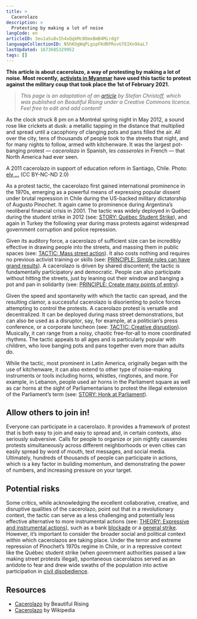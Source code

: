```yaml
---
title: >
  Cacerolazo
description: >
  Protesting by making a lot of noise
langCode: en
articleID: 3eu1aSu8vIh4xQqkMc0OmxBmB4MirdgY
languageCollectionID: N5hKOgWqPLgspFKdRPRxvGfEIKn9kaL7
lastUpdated: 1673685329952
tags: []
---
```


**This article is about cacerolazo, a way of protesting by making a lot of noise. Most recently,** [**activists in Myanmar**](https://www.bbc.com/news/av/world-asia-55909970) **have used this tactic to protest against the military coup that took place the 1st of February 2021.**

> _This page is an adaptation of an_ [_article_](https://beautifulrising.org/tool/cacerolazo-noise-making-protest-) _by Stefan Christoff, which was published on Beautiful Rising under a Creative Commons licence. Feel free to edit and add content!_

As the clock struck 8 pm on a Montréal spring night in May 2012, a sound rose like crickets at dusk: a metallic tapping in the distance that multiplied and spread until a cacophony of clanging pots and pans filled the air. All over the city, tens of thousands of people took to the streets that night, and for many nights to follow, armed with kitchenware. It was the largest pot-banging protest — _cacerolazo_ in Spanish, _les casseroles_ in French — that North America had ever seen.

<div><figcaption>A 2011 cacerolazo in support of education reform in Santiago, Chile. Photo: <a href="https://www.flickr.com/photos/elyguajardo/">ely ...</a> (CC BY-NC-ND 2.0)</figcaption></div>

As a protest tactic, the cacerolazo first gained international prominence in the 1970s, emerging as a powerful means of expressing popular dissent under brutal repression in Chile during the US-backed military dictatorship of Augusto Pinochet. It again came to prominence during Argentina’s neoliberal financial crisis in 2001. The tactic was widely deployed in Québec during the student strike in 2012 (see: [STORY: Québec Student Strike](https://beautifulrising.org/tool/quebec-student-strike)), and again in Turkey the following year during mass protests against widespread government corruption and police repression.

Given its auditory force, a cacerolazo of sufficient size can be incredibly effective in drawing people into the streets, and massing them in public spaces (see: [TACTIC: Mass street action](https://beautifulrising.org/tool/mass-street-action)). It also costs nothing and requires no previous activist training or skills (see: [PRINCIPLE: Simple rules can have grand results](https://beautifulrising.org/tool/simple-rules-can-have-grand-results)). A cacerolazo is driven by shared discontent; the tactic is fundamentally participatory and democratic. People can also participate without hitting the streets, just by leaning out their window and banging a pot and pan in solidarity (see: [PRINCIPLE: Create many points of entry](https://beautifulrising.org/tool/create-many-points-of-entry)).

Given the speed and spontaneity with which the tactic can spread, and the resulting clamor, a successful cacerolazo is disorienting to police forces attempting to control the protests. A cacerolazo protest is versatile and decentralized. It can be deployed during mass street demonstrations, but can also be used as a disruptor, say, for example, at a politician’s press conference, or a corporate luncheon (see: [TACTIC: Creative disruption](https://beautifulrising.org/tool/creative-disruption)). Musically, it can range from a noisy, chaotic free-for-all to more coordinated rhythms. The tactic appeals to all ages and is particularly popular with children, who love banging pots and pans together even more than adults do.

While the tactic, most prominent in Latin America, originally began with the use of kitchenware, it can also extend to other type of noise-making instruments or tools including horns, whistles, ringtones, and more. For example, in Lebanon, people used air horns in the Parliament square as well as car horns at the sight of Parliamentarians to protest the illegal extension of the Parliament’s term (see: [STORY: Honk at Parliament](https://beautifulrising.org/tool/honk-at-parliament)).

## Allow others to join in!

Everyone can participate in a cacerolazo. It provides a framework of protest that is both easy to join and easy to spread and, in certain contexts, also seriously subversive. Calls for people to organize or join nightly casseroles protests simultaneously across different neighborhoods or even cities can easily spread by word of mouth, text messages, and social media. Ultimately, hundreds of thousands of people can participate in actions, which is a key factor in building momentum, and demonstrating the power of numbers, and increasing pressure on your target.

## Potential risks

Some critics, while acknowledging the excellent collaborative, creative, and disruptive qualities of the cacerolazo, point out that in a revolutionary context, the tactic can serve as a less challenging and potentially less effective alternative to more instrumental actions (see: [THEORY: Expressive and instrumental actions](https://beautifulrising.org/tool/expressive-and-instrumental-actions)), such as a bank [blockade](https://beautifulrising.org/tool/blockade) or a [general strike](https://beautifulrising.org/tool/general-strike). However, it’s important to consider the broader social and political context within which cacerolazos are taking place. Under the terror and extreme repression of Pinochet’s 1970s regime in Chile, or in a repressive context like the Québec student strike (when government authorities passed a law making street protests illegal), spontaneous cacerolazos served as an antidote to fear and drew wide swaths of the population into active participation in [civil disobedience](https://beautifulrising.org/tool/civil-disobedience).

## Resources

-   [Cacerolazo](https://beautifulrising.org/tool/cacerolazo-noise-making-protest-) by Beautiful Rising
-   [Cacerolazo](https://en.wikipedia.org/wiki/Cacerolazo) by Wikipedia